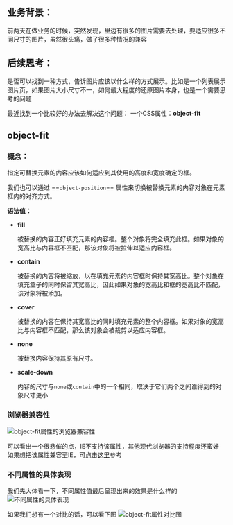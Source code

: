 ## 业务背景：
前两天在做业务的时候，突然发现，里边有很多的图片需要去处理，要适应很多不同尺寸的图片，虽然很头痛，做了很多种情况的兼容
## 后续思考：
是否可以找到一种方式，告诉图片应该以什么样的方式展示。比如是一个列表展示图片页，如果图片大小尺寸不一，如何最大程度的还原图片本身，也是一个需要思考的问题

最近找到一个比较好的办法去解决这个问题：
一个CSS属性：**object-fit**

## object-fit

### 概念：
指定可替换元素的内容应该如何适应到其使用的高度和宽度确定的框。

我们也可以通过 ==```object-position```== 属性来切换被替换元素的内容对象在元素框内的对齐方式。

**语法值：**
- **fill**
    
    被替换的内容正好填充元素的内容框。整个对象将完全填充此框。如果对象的宽高比与内容框不匹配，那该对象将被拉伸以适应内容框。
    
- **contain**
    
    被替换的内容将被缩放，以在填充元素的内容框时保持其宽高比。整个对象在填充盒子的同时保留其宽高比，因此如果对象的宽高比和框的宽高比不匹配，该对象将被添加。
- **cover**
    
    被替换的内容在保持其宽高比的同时填充元素的整个内容框。如果对象的宽高比与内容框不匹配，那么该对象会被裁剪以适应内容框。
- **none**
    
    被替换内容保持其原有尺寸。
- **scale-down**
    
    内容的尺寸与```none```或```contain```中的一个相同，取决于它们两个之间谁得到的对象尺寸更小

### 浏览器兼容性

![object-fit属性的浏览器兼容性](https://www.flygoing.cn/images/2019-10-12/object-fit属性的浏览器兼容性.png)

可以看出一个很悲催的点，IE不支持该属性，其他现代浏览器的支持程度还蛮好
如果想把该属性兼容至IE，可点击[这里](https://github.com/anselmh/object-fit)参考


### 不同属性的具体表现
我们先大体看一下，不同属性值最后呈现出来的效果是什么样的
![不同属性的具体表现](https://www.flygoing.cn/images/2019-10-12/不同属性的具体表现.gif)

如果我们想有一个对比的话，可以看下图
![object-fit属性对比图](https://www.flygoing.cn/images/2019-10-12/object-fit属性对比图.png)


